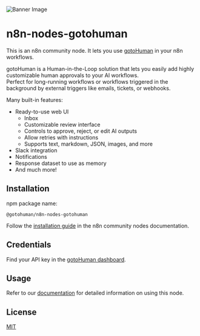 ![Banner Image](https://github.com/user-attachments/assets/4d31e977-018f-47cc-86f5-2caff3fae1d7)

# n8n-nodes-gotohuman

This is an n8n community node. It lets you use [gotoHuman](https://gotohuman.com) in your n8n workflows.

gotoHuman is a Human-in-the-Loop solution that lets you easily add highly customizable human approvals to your AI workflows.  
Perfect for long-running workflows or workflows triggered in the background by external triggers like emails, tickets, or webhooks.

Many built-in features:
- Ready-to-use web UI
	- Inbox
	- Customizable review interface
	- Controls to approve, reject, or edit AI outputs
	- Allow retries with instructions
	- Supports text, markdown, JSON, images, and more
- Slack integration
- Notifications
- Response dataset to use as memory
- And much more!

## Installation

npm package name:
```
@gotohuman/n8n-nodes-gotohuman
```

Follow the [installation guide](https://docs.n8n.io/integrations/community-nodes/installation/) in the n8n community nodes documentation.

## Credentials

Find your API key in the [gotoHuman dashboard](https://app.gotohuman.com).

## Usage

Refer to our [documentation](https://docs.gotohuman.com/Integrations/n8n/) for detailed information on using this node.

## License

[MIT](LICENSE.md)
